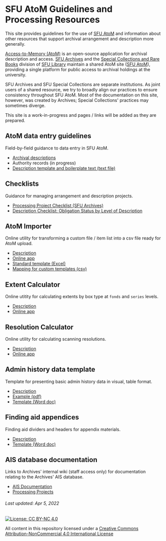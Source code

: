 # SFU AtoM Guidelines and Processing Resources
This site provides guidelines for the use of [SFU AtoM](https://atom.archives.sfu.ca) and information about other resources that support archival arrangement and description more generally.

[Access-to-Memory (AtoM)](https://www.accesstomemory.org/en/) is an open-source application for archival description and access. [SFU Archives](https://www.sfu.ca/archives.html) and the [Special Collections and Rare Books](https://www.lib.sfu.ca/about/branches-depts/special-collections) division of [SFU Library](https://www.lib.sfu.ca) maintain a shared AtoM site ([SFU AtoM](https://atom.archives.sfu.ca)), providing a single platform for public access to archival holdings at the university.

 SFU Archives and SFU Special Collections are separate institutions. As joint users of a shared resource, we try to broadly align our practices to ensure consistency throughout SFU AtoM. Most of the documentation on this site, however, was created by Archives; Special Collections' practices may sometimes diverge.

 This site is a work-in-progress and pages / links will be added as they are prepared.

## AtoM data entry guidelines
Field-by-field guidance to data entry in SFU AtoM.
- [Archival descriptions](archival-description/overview.md)
- Authority records (in progress)
- [Description template and boilerplate text (text file)](downloads/description-template.txt)

## Checklists
Guidance for managing arrangement and description projects.
- [Processing Project Checklist (SFU Archives)](resources/archival-processing-checklist.md)
- [Description Checklist: Obligation Status by Level of Description](download/checklist-obligation-status.pdf)

## AtoM Importer
Online utility for transforming a custom file / item list into a csv file ready for AtoM upload.
- [Description](resources/atom-importer.md)
- [Online app](https://sfuarchives.shinyapps.io/atom_import/)
- [Standard template (Excel)](downloads/atom-importer-standard.xlsx)
- [Mapping for custom templates (csv)](downloads/atom-importer-mapping.csv)

## Extent Calculator
Online utitity for calculating extents by box type at `fonds` and `series` levels.
- [Description](resources/extent-calculator.md)
- [Online app](https://sfuarchives.shinyapps.io/extent_calculator/)

## Resolution Calculator
Online utility for calculating scanning resolutions.
- [Description](resources/resolution-calculator.md)
- [Online app](https://sfuarchives.shinyapps.io/resolution_calculator/)

## Admin history data template
Template for presenting basic admin history data in visual, table format.
- [Description](resources/admin-history-data-template.md)
- [Example (pdf)](downloads/admin-history-data-example.pdf)
- [Template (Word doc)](downloads/admin-history-data-template.docx)

## Finding aid appendices
Finding aid dividers and headers for appendix materials.
- [Description](resources/finding-aid-appendices.md)
- [Template (Word doc)](downloads/finding-aid-appdenices.docx)

## AIS database documentation
Links to Archives' internal wiki (staff access only) for documentation relating to the Archives' AIS database.
- [AIS Documentation](https://wiki.its.sfu.ca/departments/archives/index.php/AIS_User_Documentation)
- [Processing Projects](https://wiki.its.sfu.ca/departments/archives/index.php/Processing_Projects)

###### Last updated: Apr 5, 2022

[![License: CC BY-NC 4.0](https://img.shields.io/badge/License-CC%20BY--NC%204.0-lightgrey.svg)](https://creativecommons.org/licenses/by-nc/4.0/)

All content in this repository licensed under a [Creative Commons Attribution-NonCommercial 4.0 International License](https://creativecommons.org/licenses/by-nc/4.0/)
